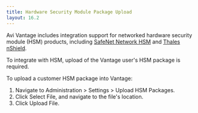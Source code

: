 ```yaml
---
title: Hardware Security Module Package Upload
layout: 16.2
---
```

Avi Vantage includes integration support for networked hardware security module (HSM) products, including <a href="/docs/16.2//avi-vantage-integration-with-safenet-network-hsm">SafeNet Network HSM</a> and <a href="/docs/16.2/thales-nshield-integration-2">Thales nShield</a>.

To integrate with HSM, upload of the Vantage user's HSM package is required.

To upload a customer HSM package into Vantage:
<ol> 
 <li>Navigate to Administration &gt; Settings &gt; Upload HSM Packages.</li> 
 <li>Click Select File, and navigate to the file's location.</li> 
 <li>Click Upload File.</li> 
</ol> 